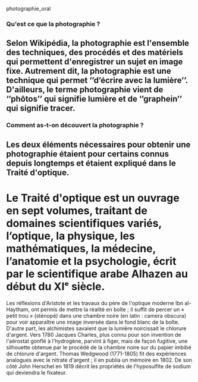 photographie_oral

### Qu'est ce que la photographie ? 

## Selon Wikipédia, la photographie est l'ensemble des techniques, des procédés et des matériels qui permettent d'enregistrer un sujet en image fixe. Autrement dit, la photographie est une technique qui permet ‘’d’écrire avec la lumière’’. D'ailleurs, le terme photographie vient de ‘’phôtos’’ qui signifie lumière et de ‘’graphein’’ qui signifie tracer.

### Comment as-t-on découvert la photographie ? 

## Les deux éléments nécessaires pour obtenir une photographie étaient pour certains connus depuis longtemps et étaient expliqué dans le Traité d'optique. 

# Le Traité d'optique est un ouvrage en sept volumes, traitant de domaines scientifiques variés, l’optique, la physique, les mathématiques, la médecine, l’anatomie et la psychologie, écrit par le scientifique arabe Alhazen au début du XIᵉ siècle.

Les réflexions d'Aristote et les travaux du père de l'optique moderne Ibn al-Haytham, ont permis de mettre la réalité en boîte ; il suffit de percer un « petit trou » (sténopé) dans une chambre noire (en latin : camera obscura) pour voir apparaître une image inversée dans le fond blanc de la boîte. D'autre part, les alchimistes savaient que la lumière noircissait le chlorure d'argent. Vers 1780 Jacques Charles, plus connu pour son invention de l'aérostat gonflé à l'hydrogène, parvint à figer, mais de façon fugitive, une silhouette obtenue par le procédé de la chambre noire sur du papier imbibé de chlorure d'argent. Thomas Wedgwood (1771-1805) fit des expériences analogues avec le nitrate d'argent ; il en publia un mémoire en 1802. De son côté John Herschel en 1819 décrit les propriétés de l'hyposulfite de sodium qui deviendra le fixateur.

